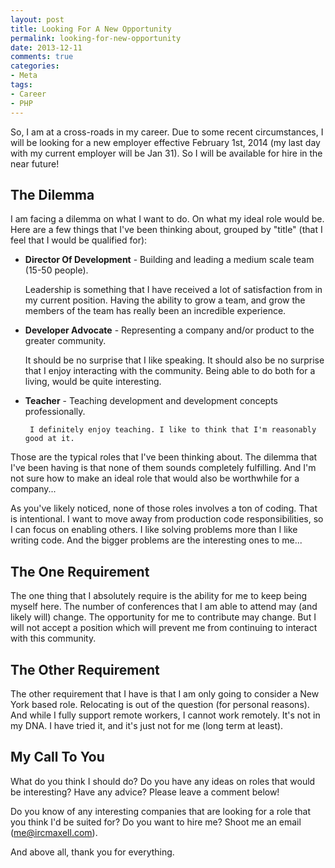 ```yaml
---
layout: post
title: Looking For A New Opportunity
permalink: looking-for-new-opportunity
date: 2013-12-11
comments: true
categories:
- Meta
tags:
- Career
- PHP
---
```


So, I am at a cross-roads in my career. Due to some recent circumstances, I will be looking for a new employer effective February 1st, 2014 (my last day with my current employer will be Jan 31). So I will be available for hire in the near future!<!--more-->

## The Dilemma

I am facing a dilemma on what I want to do. On what my ideal role would be. Here are a few things that I've been thinking about, grouped by "title" (that I feel that I would be qualified for):
 * **Director Of Development** - Building and leading a medium scale team (15-50 people).
    
    Leadership is something that I have received a lot of satisfaction from in my current position. Having the ability to grow a team, and grow the members of the team has really been an incredible experience.
 * **Developer Advocate** - Representing a company and/or product to the greater community.
    
    It should be no surprise that I like speaking. It should also be no surprise that I enjoy interacting with the community. Being able to do both for a living, would be quite interesting.
 * **Teacher** - Teaching development and development concepts professionally.
    
        I definitely enjoy teaching. I like to think that I'm reasonably good at it.


Those are the typical roles that I've been thinking about. The dilemma that I've been having is that none of them sounds completely fulfilling. And I'm not sure how to make an ideal role that would also be worthwhile for a company...

As you've likely noticed, none of those roles involves a ton of coding. That is intentional. I want to move away from production code responsibilities, so I can focus on enabling others. I like solving problems more than I like writing code. And the bigger problems are the interesting ones to me...

## The One Requirement
The one thing that I absolutely require is the ability for me to keep being myself here. The number of conferences that I am able to attend may (and likely will) change. The opportunity for me to contribute may change. But I will not accept a position which will prevent me from continuing to interact with this community.

## The Other Requirement

The other requirement that I have is that I am only going to consider a New York based role. Relocating is out of the question (for personal reasons). And while I fully support remote workers, I cannot work remotely. It's not in my DNA. I have tried it, and it's just not for me (long term at least).

## My Call To You

What do you think I should do? Do you have any ideas on roles that would be interesting? Have any advice? Please leave a comment below!

Do you know of any interesting companies that are looking for a role that you think I'd be suited for? Do you want to hire me? Shoot me an email (me@ircmaxell.com).

And above all, thank you for everything.